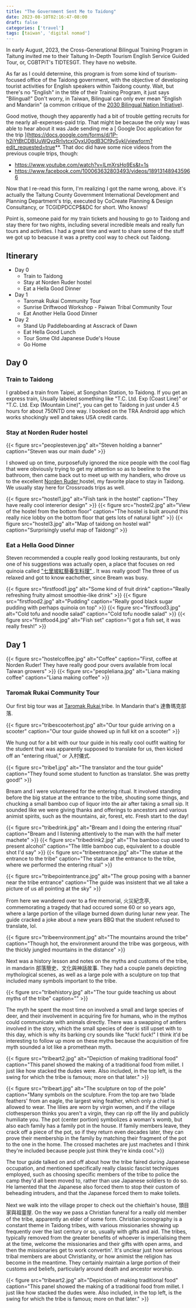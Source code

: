 ```yaml
---
title: "The Government Sent Me to Taidong"
date: 2023-08-10T02:16:47-08:00
draft: false
categories: ['travel']
tags: [taiwan', 'digital nomad']
---
```


In early August, 2023, the Cross-Generational Bilingual Training Program in Taitung invited me to their Taitung In-Depth Tourism English Service Guided Tour, or, CGBTPiT's TIDTESGT. They have no website.

As far as I could determine, this program is from some kind of tourism-focused office of the Taidong government, with the objective of developing tourist activities for English speakers within Taidong county. Wait, but there's no "English" in the title of their Training Program, it just says "Bilingual!" Don't worry, in Taiwan, Bilingual can only ever mean "English and Mandarin" (a common critique of the [2030 Bilingual Nation Initiative](https://www.tandfonline.com/doi/abs/10.1080/01434632.2021.1909054?journalCode=rmmm20)).

Good motive, though they apparently had a bit of trouble getting recruits for the nearly all-expenses-paid trip. That might be because the only way I was able to hear about it was Jade sending me a [ Google Doc application for the trip ](https://docs.google.com/forms/d/1P-h2iYtBtCDBUuWQyzRrIvtcxiOyxU0gdB3Cf9vSykI/viewform?edit_requested=true**. That doc did have some nice videos from the previous couple trips, though:

* https://www.youtube.com/watch?v=ILmXrsHo9Es&t=1s
* https://www.facebook.com/100063632803493/videos/189131489435966

Now that I re-read this form, I'm realizing I got the name wrong, above. it's actually the Taitung County Government International Development and Planning Department's trip, executed by CoCreate Planning & Design Consultancy, or TCGIDPDCCP$&DC for short. Who knows!

Point is, someone paid for my train tickets and housing to go to Taidong and stay there for two nights, including several incredible meals and really fun tours and activities. I had a great time and want to share some of the stuff we got up to beacuse it was a pretty cool way to check out Taidong.

## Itinerary

* Day 0
  * Train to Taidong
  * Stay at Norden Ruder hostel
  * Eat a Hella Good Dinner
* Day 1
  * Taromak Rukai Community Tour
  * Sunrise Driftwood Workshop - Paiwan Tribal Community Tour
  * Eat Another Hella Good Dinner
* Day 2
  * Stand Up Paddleboarding at Asscrack of Dawn
  * Eat Hella Good Lunch
  * Tour Some Old Japanese Dude's House
  * Go Home


## Day 0

### Train to Taidong

I grabbed a train from Taipei, at Songshan Station, to Taidong. If you get an express train, Usually labeled something like "T.C. Ltd. Exp (Coast Line)" or "T.C. Ltd. Exp (Mountain Line)", you can get to Taidong in just under 4.5 hours for about 750NTD one way. I booked on the TRA Android app which works shockingly well and takes USA credit cards.

### Stay at Norden Ruder hostel

{{< figure src="peoplesteven.jpg" alt="Steven holding a banner" caption="Steven was our main dude" >}}

I showed up on time, purposefully ignored the nice people with the cool flag that were obviously trying to get my attention so as to beeline to the bathroom, then came back out to meet up with my handlers, who drove us to the excellent [ Norden Ruder ](https://goo.gl/maps/LQ6EQTv75hqFVoTP6) hostel, my favorite place to stay in Taidong. We usually stay here for Crossroads trips as well.

{{< figure src="hostel1.jpg" alt="Fish tank in the hostel" caption="They have really cool intererior design" >}}
{{< figure src="hostel2.jpg" alt="View of the hostel from the bottom floor" caption="The hostel is built around this really nice lobby on the bottom floor that gets lots of natural light" >}}
{{< figure src="hostel3.jpg" alt="Map of taidong on hostel wall" caption="Surprisingly useful map of Taidong!" >}}

### Eat a Hella Good Dinner

Steven recommended a couple really good looking restaurants, but only one of his suggestions was actually open, a place that focuses on red quinoia called [ "七里坡紅藜養生料理" ](https://goo.gl/maps/MWGWaMtmg3jhbEAa9). It was really good! The three of us relaxed and got to know eachother, since Bream was busy.

{{< figure src="firstfood1.jpg" alt="Some kind of fruit drink" caption="Really refreshing fruity almost smoothie-like drink" >}}
{{< figure src="firstfood2.jpg" alt="Pudding" caption="Really good black sugar pudding with perhaps quinoia on top" >}}
{{< figure src="firstfood3.jpg" alt="Cold tofu and noodle salad" caption="Cold tofu noodle salad" >}}
{{< figure src="firstfood4.jpg" alt="Fish set" caption="I got a fish set, it was really fresh!" >}}

## Day 1

{{< figure src="hostelcoffee.jpg" alt="Coffee" caption="First, coffee at Norden Ruder! They have really good pour overs available from local Taiwan growers" >}}
{{< figure src="peopleliana.jpg" alt="Liana making coffee" caption="Liana making coffee" >}}

### Taromak Rukai Community Tour

Our first big tour was at [ Taromak Rukai ](https://goo.gl/maps/2M37DaXWJ58rZsZv6) tribe. In Mandarin that's 達魯瑪克部落.

{{< figure src="tribescooterhost.jpg" alt="Our tour guide arriving on a scooter" caption="Our tour guide showed up in full kit on a scooter" >}}

We hung out for a bit with our tour guide in his really cool outfit waiting for the student that was apparently supposed to translate for us, then kicked off an "entering ritual," or 入村儀式.

{{< figure src="tribe1.jpg" alt="The translator and the tour guide" caption="They found some student to function as translator. She was pretty good!" >}}

Bream and I were volunteered for the entering ritual. It involved standing before the big statue at the entrance to the tribe, shouting some things, and chucking a small bamboo cup of liquor into the air after taking a small sip. It sounded like we were giving thanks and offerings to ancestors and various animist spirits, such as the mountains, air, forest, etc. Fresh start to the day!


{{< figure src="tribedrink.jpg" alt="Bream and I doing the entering ritual" caption="Bream and I listening attentively to the man with the half meter machete" >}}
{{< figure src="tribedrink2.jpg" alt="The bamboo cup used to present alcohol" caption="The little bamboo cup, equivalent to a double shot I'd say" >}}
{{< figure src="tribeentrance.jpg" alt="The statue at the entrance to the tribe" caption="The statue at the entrance to the tribe, where we performed the entering ritual" >}}

{{< figure src="tribepointentrance.jpg" alt="The group posing with a banner near the tribe entrance" caption="The guide was insistent that we all take a picture of us all pointing at the sky" >}}

From here we wandered over to a fire memorial, 火災紀念亭, commemorating a tragedy that had occured some 60 or so years ago, where a large portion of the village burned down during lunar new year. The guide cracked a joke about a new years BBQ that the student refused to translate, lol.

{{< figure src="tribeenvironment.jpg" alt="The mountains around the tribe" caption="Though hot, the environment around the tribe was gorgeous, with the thickly jungled mountains in the distance" >}}

Next was a history lesson and notes on the myths and customs of the tribe, in mandarin 部落簡史、文化與神話故事. They had a couple panels depicting mythological scenes, as well as a large pole with a sculpture on top that included many symbols important to the tribe.

{{< figure src="tribehistory.jpg" alt="The tour guide teaching us about myths of the tribe" caption="" >}}

The myth he spent the most time on involved a small and large species of deer, and their involvement in acquiring fire for humans, who in the mythos could communicate with animals directly. There was a swapping of antlers involved in the story, which the small species of deer is still upset with to this day, which is why its barking cry sounds like "fuck! fuck!" I think it'd be interesting to follow up more on these myths because the acquisition of fire myth sounded a lot like a promethean myth.

{{< figure src="tribeart2.jpg" alt="Depiction of making traditional food" caption="This panel showed the making of a traditional food from millet. I just like how stacked the dudes were. Also included, in the top left, is the swing for which the tribe is famous; more on that later." >}}

{{< figure src="tribeart.jpg" alt="The sculpture on top of the pole" caption="Many symbols on the sculpture. From the top are two 'blade feathers' from an eagle, the largest wing feather, which only a chief is allowed to wear. The lilies are worn by virgin women, and if the village clothesperson thinks you aren't a virgin, they can rip off the lily and publicly humiliate you. The pot (center portion) symbolizes a woman's womb, but also each family has a family pot in the house. If family members leave, they crack off a piece of the pot, so if they return even decades later, they can prove their membership in the family by matching their fragment of the pot to the one in the home. The crossed machetes are just machetes and I think they're included because people just think they're kinda cool.">}}

The tour guide talked on and off about how the tribe faired during Japanese occupation, and mentioned specifically really classic fascist techniques employed, such as choosing specific members of the tribe to police the camp they'd all been moved to, rather than use Japanese soldiers to do so. He lamented that the Japanese also forced them to stop their custom of beheading intruders, and that the Japanese forced them to make toilets.

Next we walk into the village proper to check out the chieftain's house, 頭目家與祖靈屋. On the way we pass a Christian funeral for a really old member of the tribe, apparently an elder of some form. Christian iconography is a constant theme in Taidong tribes, with various missionaries showing up frequently over the last century or so, usually with gifts and aid. The tribes, typically removed from the greater benefits of whoever is imperialising them at the time, welcome the missionaries and their gifts with open arms, and then the missionaries get to work convertin'. It's unclear just how serious tribal members are about Christianity, or how animist the religion has become in the meantime. They certainly maintain a large portion of their customs and beliefs, particularly around death and ancestor worship.

{{< figure src="tribeart2.jpg" alt="Depiction of making traditional food" caption="This panel showed the making of a traditional food from millet. I just like how stacked the dudes were. Also included, in the top left, is the swing for which the tribe is famous; more on that later." >}}
